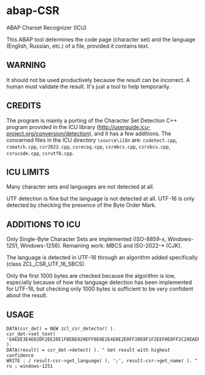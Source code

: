 # abap-CSR
ABAP Charset Recognizer (ICU)

This ABAP tool determines the code page (character set) and the language (English, Russian, etc.) of a file, provided it contains text.

## WARNING

It should not be used productively because the result can be incorrect. A human must validate the result. It's just a tool to help temporarily.

## CREDITS

The program is mainly a porting of the Character Set Detection C++ program provided in the ICU library (http://userguide.icu-project.org/conversion/detection), and it has a few additions. The concerned files in the ICU directory `\source\i18n` are: `csdetect.cpp`, `csmatch.cpp`, `csr2022.cpp`, `csrecog.cpp`, `csrmbcs.cpp`, `csrsbcs.cpp`, `csrucode.cpp`, `csrutf8.cpp`.

## ICU LIMITS

Many character sets and languages are not detected at all.

UTF detection is fine but the language is not detected at all. UTF-16 is only detected by checking the presence of the Byte Order Mark.

## ADDITIONS TO ICU

Only Single-Byte Character Sets are implemented (ISO-8859-x, Windows-1251, Windows-1256). Remaining work: MBCS and ISO-2022-* (CJK).

The language is detected in UTF-16 through an algorithm added specifically (class ZCL_CSR_UTF_16_SBCS).

Only the first 1000 bytes are checked because the algorithm is low, especially because of how the language detection has been implemented for UTF-16, but checking only 1000 bytes is sufficient to be very confident about the result.

## USAGE 

    DATA(csr_det) = NEW zcl_csr_detector( ).
    csr_det->set_text( 'EAEEE3E4E02DF2EE20E1FBEBE020EFF0E0E2E4E8E2E0FF20E8F1F2EEF0E8FF2C20EAEEF2EEF0F3FE20EBFEE4E820EDE520E7EDE0EBE8' ).
    DATA(result) = csr_det->detect( ). " Get result with highest confidence
    WRITE : / result-csr->get_language( ), ';', result-csr->get_name( ). " ru ; windows-1251
